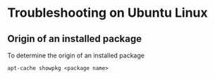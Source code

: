 # Troubleshooting on Ubuntu Linux

## Origin of an installed package

To determine the origin of an installed package

```
apt-cache showpkg <package name>
```
